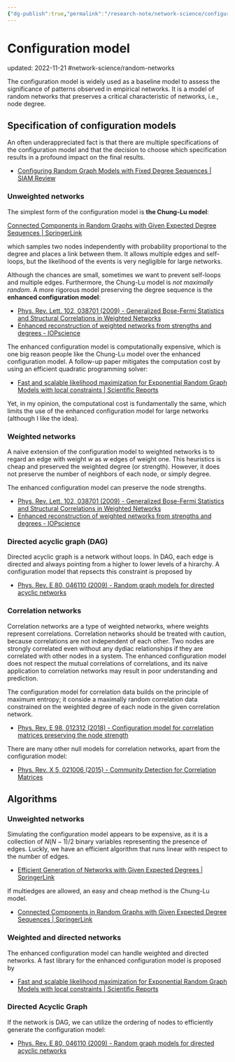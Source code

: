 ```yaml
---
{"dg-publish":true,"permalink":"/research-note/network-science/configuration-model/","dgPassFrontmatter":true}
---
```



# Configuration model
updated: 2022-11-21
#network-science/random-networks

The configuration model is widely used as a baseline model to assess the significance of patterns observed in empirical networks.  It is a model of random networks that preserves a critical characteristic of networks, i.e., node degree. 

## Specification of configuration models
An often underappreciated fact is that there are multiple specifications of the configuration model and that the decision to choose which specification results in a profound impact on the final results. 

- [Configuring Random Graph Models with Fixed Degree Sequences | SIAM Review](https://epubs.siam.org/doi/10.1137/16M1087175)


### Unweighted networks

The simplest form of the configuration model is **the Chung-Lu model**:

[Connected Components in Random Graphs with Given Expected Degree Sequences | SpringerLink](https://link.springer.com/article/10.1007/PL00012580)

which samples two nodes independently with probability proportional to the degree and places a link between them. It allows multiple edges and self-loops, but the likelihood of the events is very negligible for large networks.

Although the chances are small, sometimes we want to prevent self-loops and multiple edges. Furthermore,  the Chung-Lu model is *not maximally random*. A more rigorous model preserving the degree sequence is the **enhanced configuration model**:

- [Phys. Rev. Lett. 102, 038701 (2009) - Generalized Bose-Fermi Statistics and Structural Correlations in Weighted Networks](https://journals.aps.org/prl/abstract/10.1103/PhysRevLett.102.038701)
- [Enhanced reconstruction of weighted networks from strengths and degrees - IOPscience](https://iopscience.iop.org/article/10.1088/1367-2630/16/4/043022)

The enhanced configuration model is computationally expensive, which is one big reason people like the Chung-Lu model over the enhanced configuration model. A follow-up paper mitigates the computation cost by using an efficient quadratic programming solver:

- [Fast and scalable likelihood maximization for Exponential Random Graph Models with local constraints | Scientific Reports](https://www.nature.com/articles/s41598-021-93830-4)

Yet, in my opinion, the computational cost is fundamentally the same, which limits the use of the enhanced configuration model for large networks (although I like the idea). 

### Weighted networks 

A naive extension of the configuration model to weighted networks is to regard an edge with weight $w$ as $w$ edges of weight one. This heuristics is cheap and preserved the weighted degree (or strength). However, it does not preserve the number of neighbors of each node, or simply degree.

The enhanced configuration model can preserve the node strengths.

- [Phys. Rev. Lett. 102, 038701 (2009) - Generalized Bose-Fermi Statistics and Structural Correlations in Weighted Networks](https://journals.aps.org/prl/abstract/10.1103/PhysRevLett.102.038701)
- [Enhanced reconstruction of weighted networks from strengths and degrees - IOPscience](https://iopscience.iop.org/article/10.1088/1367-2630/16/4/043022)

### Directed acyclic graph (DAG)

Directed acyclic graph is a network without loops. In DAG, each edge is directed and always pointing from a higher to lower levels of a hirarchy. A configuration model that repsects this constraint is proposed by 

- [Phys. Rev. E 80, 046110 (2009) - Random graph models for directed acyclic networks](https://journals.aps.org/pre/abstract/10.1103/PhysRevE.80.046110)

### Correlation networks

Correlation networks are a type of weighted networks, where weights represent correlations. Correlation networks should be treated with caution, because correlations are not independent of each other. Two nodes are strongly correlated even without any dydiac relationships if they are correlated with other nodes in a system. The enhanced configuration model does not respect the mutual correlations of correlations, and its naive application to correlation networks may result in poor understanding and prediction. 

The configuration model for correlation data builds on the principle of maximum entropy; it conside a maximally random correlation data constrained on the weighted degree of each node in the given correlation network. 

- [Phys. Rev. E 98, 012312 (2018) - Configuration model for correlation matrices preserving the node strength](https://journals.aps.org/pre/abstract/10.1103/PhysRevE.98.012312)

There are many other null models for correlation networks, apart from the configuration model:

- [Phys. Rev. X 5, 021006 (2015) - Community Detection for Correlation Matrices](https://journals.aps.org/prx/abstract/10.1103/PhysRevX.5.021006)


## Algorithms

### Unweighted networks
Simulating the configuration model appears to be expensive, as it is a collection of $N(N-1)/2$ binary variables representing the presence of edges. Luckly, we have an efficient algorithm that runs linear with respect to the number of edges.

- [Efficient Generation of Networks with Given Expected Degrees | SpringerLink](https://link.springer.com/chapter/10.1007/978-3-642-21286-4_10)

If multiedges are allowed, an easy and cheap method is the Chung-Lu model.

- [Connected Components in Random Graphs with Given Expected Degree Sequences | SpringerLink](https://link.springer.com/article/10.1007/PL00012580)

### Weighted and directed networks

The enhanced configuration model can handle weighted and directed networks. A fast library for the enhanced configuration model is proposed by 

- [Fast and scalable likelihood maximization for Exponential Random Graph Models with local constraints | Scientific Reports](https://www.nature.com/articles/s41598-021-93830-4)

### Directed Acyclic Graph

If the network is DAG, we can utilize the ordering of nodes to efficiently generate the configuration model:

- [Phys. Rev. E 80, 046110 (2009) - Random graph models for directed acyclic networks](https://journals.aps.org/pre/abstract/10.1103/PhysRevE.80.046110)